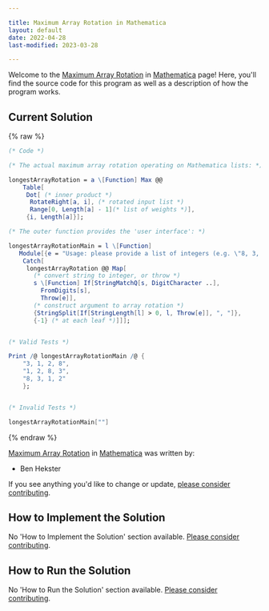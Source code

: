 ```yaml
---

title: Maximum Array Rotation in Mathematica
layout: default
date: 2022-04-28
last-modified: 2023-03-28

---
```


Welcome to the [Maximum Array Rotation](https://sampleprograms.io/projects/maximum-array-rotation) in [Mathematica](https://sampleprograms.io/languages/mathematica) page! Here, you'll find the source code for this program as well as a description of how the program works.

## Current Solution

{% raw %}

```mathematica
(* Code *)

(* The actual maximum array rotation operating on Mathematica lists: *)

longestArrayRotation = a \[Function] Max @@
    Table[
     Dot[ (* inner product *)
      RotateRight[a, i], (* rotated input list *)
      Range[0, Length[a] - 1](* list of weights *)],
     {i, Length[a]}];

(* The outer function provides the 'user interface': *)

longestArrayRotationMain = l \[Function]
   Module[{e = "Usage: please provide a list of integers (e.g. \"8, 3, 1, 2\")"},
    Catch[
     longestArrayRotation @@ Map[
       (* convert string to integer, or throw *)
       s \[Function] If[StringMatchQ[s, DigitCharacter ..],
         FromDigits[s],
         Throw[e]],
       (* construct argument to array rotation *)
       {StringSplit[If[StringLength[l] > 0, l, Throw[e]], ", "]},
       {-1} (* at each leaf *)]]];


(* Valid Tests *)

Print /@ longestArrayRotationMain /@ {
    "3, 1, 2, 8",
    "1, 2, 8, 3",
    "8, 3, 1, 2"
    };


(* Invalid Tests *)

longestArrayRotationMain[""]
```

{% endraw %}

[Maximum Array Rotation](https://sampleprograms.io/projects/maximum-array-rotation) in [Mathematica](https://sampleprograms.io/languages/mathematica) was written by:

- Ben Hekster

If you see anything you'd like to change or update, [please consider contributing](https://github.com/TheRenegadeCoder/sample-programs).

## How to Implement the Solution

No 'How to Implement the Solution' section available. [Please consider contributing](https://github.com/TheRenegadeCoder/sample-programs-website).

## How to Run the Solution

No 'How to Run the Solution' section available. [Please consider contributing](https://github.com/TheRenegadeCoder/sample-programs-website).